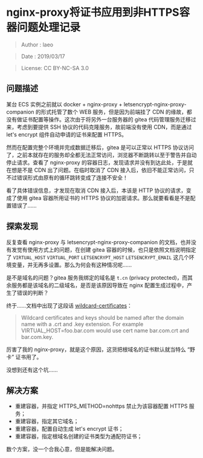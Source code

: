 # nginx-proxy将证书应用到非HTTPS容器问题处理记录

> Author : laeo

> Date   : 2019/03/17

> License: CC BY-NC-SA 3.0

## 问题描述

某台 ECS 实例之前就以 docker + nginx-proxy + letsencrypt-nginx-proxy-companion 的形式托管了数个 WEB 服务，但是因为前端挂了 CDN 的缘故，都没有做证书配置等操作。这次由于将另外一台服务器的 gitea 代码管理服务迁移过来，考虑到要提供 SSH 协议的代码克隆服务，故前端没有使用 CDN，而是通过 let's encrypt 组件自动申请的证书来配置 HTTPS。

然而在配置完整个环境并完成数据迁移后，gitea 是可以正常以 HTTPS 协议访问了，之前本就存在的服务却全都无法正常访问，浏览器不断跳转以至于警告并自动停止请求。查看了 nginx-proxy 的容器日志，发现请求并没有到达此处，于是就在想是不是 CDN 出了问题。在临时取消了 CDN 接入后，依旧不能正常访问，只不过错误形式由原有的循环跳转变成了连接不安全！

看了具体错误信息，才发现在取消 CDN 接入后，本该是 HTTP 协议的请求，变成了使用 gitea 容器所用证书的 HTTPS 协议的加密请求。那么就要看看是不是配置错误了……

## 探索发现

反复查看 nginx-proxy 与 letsencrypt-nginx-proxy-companion 的文档，也并没有发觉有使用方式上的问题，在创建 gitea 容器的时候，也只是依照文档说明指定了 `VIRTUAL_HOST` `VIRTUAL_PORT` `LETSENCRYPT_HOST` `LETSENCRYPT_EMAIL` 这几个环境变量，并无再多设置。那么为何会有这种情况呢……

是不是域名的问题？gitea 服务我绑定的域名是 `t.cn` (privacy protected)，而其余服务都是该域名的二级域名，是否是该原因导致在 nginx 配置生成过程中，产生了错误的判断？

终于……文档中出现了这段话 [wildcard-certificates](https://github.com/jwilder/nginx-proxy#wildcard-certificates)：

> Wildcard certificates and keys should be named after the domain name with a .crt and .key extension. For example VIRTUAL_HOST=foo.bar.com would use cert name bar.com.crt and bar.com.key.

厉害了我的 nginx-proxy，就是这个原因，这货把根域名的证书默认就当特么 “野卡” 证书用了。

没想到还有这个坑……

## 解决方案

- 重建容器，并指定 HTTPS_METHOD=nohttps 禁止为该容器配置 HTTPS 服务；
- 重建容器，指定其它域名；
- 重建容器，配置自动生成 let's encrypt 证书；
- 重建容器，指定根域名创建的证书类型为通配符证书；

数个方案，没一个合我心意，但是能解决问题。